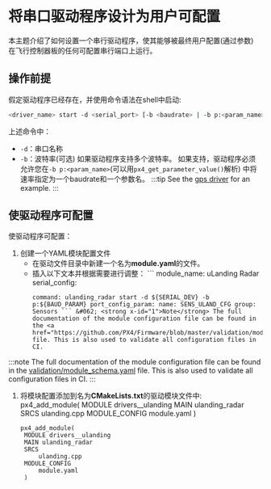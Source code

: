 # 将串口驱动程序设计为用户可配置

本主题介绍了如何设置一个串行驱动程序，使其能够被最终用户配置(通过参数) 在飞行控制器板的任何可配置串行端口上运行。

## 操作前提

假定驱动程序已经存在，并使用命令语法在shell中启动:
```sh
<driver_name> start -d <serial_port> [-b <baudrate> | -b p:<param_name>]
```
上述命令中：
- `-d`：串口名称
- `-b`：波特率(可选) 如果驱动程序支持多个波特率。 如果支持，驱动程序必须允许您在`-b p:<param_name>`(可以用`px4_get_parameter_value()`解析) 中将速率指定为一个baudrate和一个参数名。 :::tip See the [gps driver](https://github.com/PX4/PX4-Autopilot/blob/release/1.14/src/drivers/gps/gps.cpp#L1023) for an example.
:::


## 使驱动程序可配置

使驱动程序可配置：
1. 创建一个YAML模块配置文件
   - 在驱动文件目录中新建一个名为**module.yaml**的文件。
   - 插入以下文本并根据需要进行调整： ``` module_name: uLanding Radar serial_config:
     ```
     command: ulanding_radar start -d ${SERIAL_DEV} -b p:${BAUD_PARAM} port_config_param: name: SENS_ULAND_CFG group: Sensors ``` &#062; <strong x-id="1">Note</strong> The full documentation of the module configuration file can be found in the <a href="https://github.com/PX4/Firmware/blob/master/validation/module_schema.yaml">validation/module_schema.yaml</a> file. This is also used to validate all configuration files in CI.
     ```
:::note
The full documentation of the module configuration file can be found in the [validation/module_schema.yaml](https://github.com/PX4/PX4-Autopilot/blob/release/1.14/validation/module_schema.yaml) file. This is also used to validate all configuration files in CI.
:::
1. 将模块配置添加到名为**CMakeLists.txt**的驱动模块文件中: px4_add_module( MODULE drivers__ulanding MAIN ulanding_radar SRCS ulanding.cpp MODULE_CONFIG module.yaml )
   ```
   px4_add_module(
    MODULE drivers__ulanding
    MAIN ulanding_radar
    SRCS
        ulanding.cpp
    MODULE_CONFIG
        module.yaml
    )
   ```

